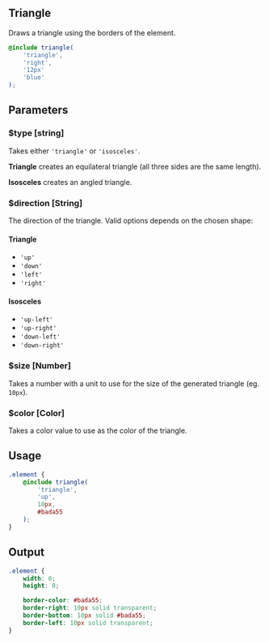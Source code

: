 ## Triangle

Draws a triangle using the borders of the element.

```scss
@include triangle(
    'triangle',
    'right',
    '12px'
    'blue'
);
```

## Parameters

### $type [string]

Takes either `'triangle'` or `'isosceles'`.

**Triangle** creates an equilateral triangle (all three sides are the same length).

**Isosceles** creates an angled triangle.

### $direction [String]

The direction of the triangle. Valid options depends on the chosen shape:

#### Triangle

- `'up'`
- `'down'`
- `'left'`
- `'right'`

#### Isosceles

- `'up-left'`
- `'up-right'`
- `'down-left'`
- `'down-right'`

### $size [Number]

Takes a number with a unit to use for the size of the generated triangle (eg. `10px`).

### $color [Color]

Takes a color value to use as the color of the triangle.

## Usage

```scss
.element {
    @include triangle(
        'triangle',
        'up',
        10px,
        #bada55
    );
}
```

## Output

```scss
.element {
    width: 0;
    height: 0;

    border-color: #bada55;
    border-right: 10px solid transparent;
    border-bottom: 10px solid #bada55;
    border-left: 10px solid transparent;
}

```
